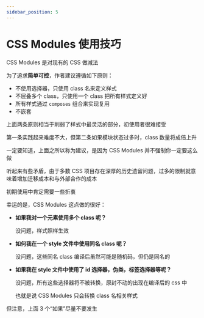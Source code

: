 ```yaml
---
sidebar_position: 5
---
```


# CSS Modules 使用技巧

CSS Modules 是对现有的 CSS 做减法

为了追求**简单可控**，作者建议遵循如下原则：

- 不使用选择器，只使用 class 名来定义样式
- 不层叠多个 class，只使用一个 class 把所有样式定义好
- 所有样式通过 `composes` 组合来实现复用
- 不嵌套

上面两条原则相当于削弱了样式中最灵活的部分，初使用者很难接受

第一条实践起来难度不大，但第二条如果模块状态过多时，class 数量将成倍上升

一定要知道，上面之所以称为建议，是因为 CSS Modules 并不强制你一定要这么做

听起来有些矛盾，由于多数 CSS 项目存在深厚的历史遗留问题，过多的限制就意味着增加迁移成本和与外部合作的成本

初期使用中肯定需要一些折衷

幸运的是，CSS Modules 这点做的很好：

- **如果我对一个元素使用多个 class 呢？**

  没问题，样式照样生效

- **如何我在一个 style 文件中使用同名 class 呢？**

  没问题，这些同名 class 编译后虽然可能是随机码，但仍是同名的

- **如果我在 style 文件中使用了 id 选择器，伪类，标签选择器等呢？**

  没问题，所有这些选择器将不被转换，原封不动的出现在编译后的 css 中
  
  也就是说 CSS Modules 只会转换 class 名相关样式

但注意，上面 3 个“如果”尽量不要发生